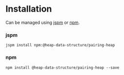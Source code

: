 # Installation

Can be managed using
[jspm](http://jspm.io)
or [npm](https://github.com/npm/npm).

### jspm
```terminal
jspm install npm:@heap-data-structure/pairing-heap
```

### npm
```terminal
npm install @heap-data-structure/pairing-heap --save
```

